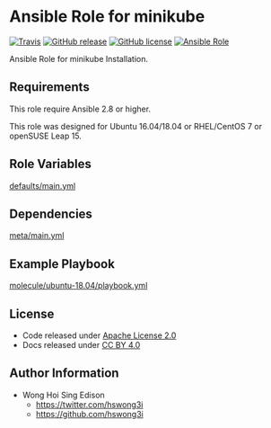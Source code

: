 # Ansible Role for minikube

[![Travis](https://img.shields.io/travis/alvistack/ansible-role-minikube.svg)](https://travis-ci.org/alvistack/ansible-role-minikube)
[![GitHub release](https://img.shields.io/github/release/alvistack/ansible-role-minikube.svg)](https://github.com/alvistack/ansible-role-minikube)
[![GitHub license](https://img.shields.io/github/license/alvistack/ansible-role-minikube.svg)](https://github.com/alvistack/ansible-role-minikube/blob/master/LICENSE)
[![Ansible Role](https://img.shields.io/badge/galaxy-alvistack.minikube-blue.svg)](https://galaxy.ansible.com/alvistack/minikube)

Ansible Role for minikube Installation.

## Requirements

This role require Ansible 2.8 or higher.

This role was designed for Ubuntu 16.04/18.04 or RHEL/CentOS 7 or openSUSE Leap 15.

## Role Variables

[defaults/main.yml](defaults/main.yml)

## Dependencies

[meta/main.yml](meta/main.yml)

## Example Playbook

[molecule/ubuntu-18.04/playbook.yml](molecule/ubuntu-18.04/playbook.yml)

## License

  - Code released under [Apache License 2.0](LICENSE)
  - Docs released under [CC BY 4.0](http://creativecommons.org/licenses/by/4.0/)

## Author Information

  - Wong Hoi Sing Edison
      - <https://twitter.com/hswong3i>
      - <https://github.com/hswong3i>
